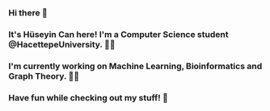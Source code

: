 ### Hi there 👋

### It's Hüseyin Can here! I'm a Computer Science student @HacettepeUniversity. :student:
### I'm currently working on Machine Learning, Bioinformatics and Graph Theory. :technologist:
### Have fun while checking out my stuff! :hugs:

